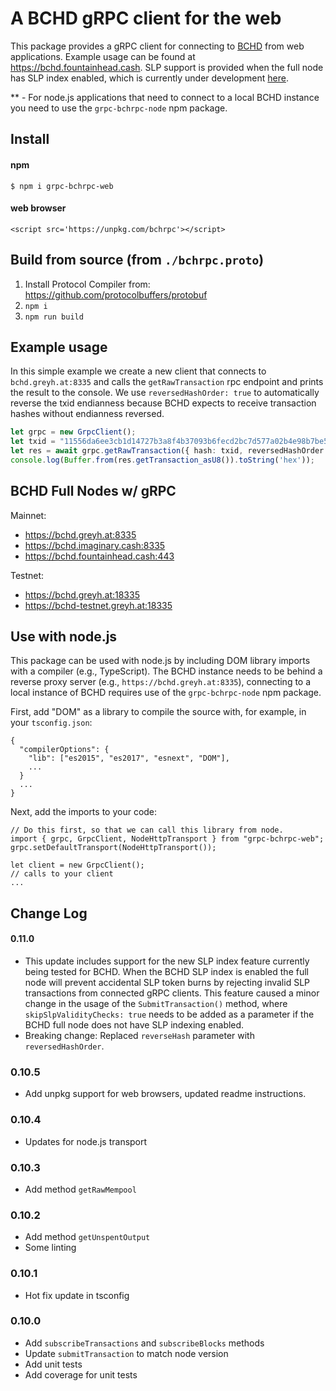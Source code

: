 # A BCHD gRPC client for the web

This package provides a gRPC client for connecting to [BCHD](https://bchd.cash) from web applications.  Example usage can be found at https://bchd.fountainhead.cash.  SLP support is provided when the full node has SLP index enabled, which is currently under development [here](https://github.com/simpleledgerinc/bchd).

** - For node.js applications that need to connect to a local BCHD instance you need to use the `grpc-bchrpc-node` npm package.



## Install

#### npm
`$ npm i grpc-bchrpc-web`

#### web browser
`<script src='https://unpkg.com/bchrpc'></script>`



## Build from source (from `./bchrpc.proto`)
1. Install Protocol Compiler from: https://github.com/protocolbuffers/protobuf
2. `npm i`
3. `npm run build`



## Example usage

In this simple example we create a new client that connects to `bchd.greyh.at:8335` and calls the `getRawTransaction` rpc endpoint and prints the result to the console.  We use `reversedHashOrder: true` to automatically reverse the txid endianness because BCHD expects to receive transaction hashes without endianness reversed.

```ts
let grpc = new GrpcClient();
let txid = "11556da6ee3cb1d14727b3a8f4b37093b6fecd2bc7d577a02b4e98b7be58a7e8";
let res = await grpc.getRawTransaction({ hash: txid, reversedHashOrder: true });
console.log(Buffer.from(res.getTransaction_asU8()).toString('hex'));
```



## BCHD Full Nodes w/ gRPC

Mainnet:
* https://bchd.greyh.at:8335
* https://bchd.imaginary.cash:8335
* https://bchd.fountainhead.cash:443

Testnet:
* https://bchd.greyh.at:18335
* https://bchd-testnet.greyh.at:18335



## Use with node.js

This package can be used with node.js by including DOM library imports with a compiler (e.g., TypeScript).  The BCHD instance needs to be behind a reverse proxy server (e.g., `https://bchd.greyh.at:8335`), connecting to a local instance of BCHD requires use of the `grpc-bchrpc-node` npm package.

First, add "DOM" as a library to compile the source with, for example, in your `tsconfig.json`:

```
{
  "compilerOptions": {
    "lib": ["es2015", "es2017", "esnext", "DOM"],
    ...
  }
  ...
}
```

Next, add the imports to your code:
```
// Do this first, so that we can call this library from node.
import { grpc, GrpcClient, NodeHttpTransport } from "grpc-bchrpc-web";
grpc.setDefaultTransport(NodeHttpTransport());

let client = new GrpcClient();
// calls to your client
...

```



## Change Log

#### 0.11.0
- This update includes support for the new SLP index feature currently being tested for BCHD.  When the BCHD SLP index is enabled the full node will prevent accidental SLP token burns by rejecting invalid SLP transactions from connected gRPC clients.  This feature caused a minor change in the usage of the `SubmitTransaction()` method, where `skipSlpValidityChecks: true` needs to be added as a parameter if the BCHD full node does not have SLP indexing enabled.
- Breaking change: Replaced `reverseHash` parameter with `reversedHashOrder`.

### 0.10.5
- Add unpkg support for web browsers, updated readme instructions.

### 0.10.4
- Updates for node.js transport 

### 0.10.3
- Add method `getRawMempool`

### 0.10.2
- Add method `getUnspentOutput`
- Some linting

### 0.10.1
- Hot fix update in tsconfig

### 0.10.0
- Add `subscribeTransactions` and `subscribeBlocks` methods
- Update `submitTransaction` to match node version
- Add unit tests
- Add coverage for unit tests
